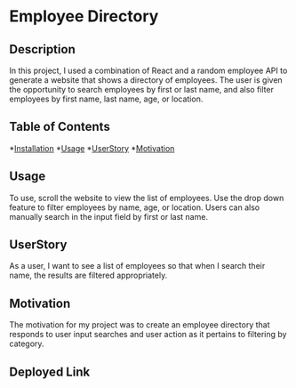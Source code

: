 # Employee Directory

## Description

In this project, I used a combination of React and a random employee API to generate a website that shows a directory of employees. The user is given the opportunity to search employees by first or last name, and also filter employees by first name, last name, age, or location. 

## Table of Contents

*[Installation](#Installation)
*[Usage](#Usage)
*[UserStory](#UserStory)
*[Motivation](#Motivation)

## Usage
 
To use, scroll the website to view the list of employees. Use the drop down feature to filter employees by name, age, or location. Users can also manually search in the input field by first or last name.

## UserStory

As a user, I want to see a list of employees so that when I search their name, the results are filtered appropriately.

## Motivation

The motivation for my project was to create an employee directory that responds to user input searches and user action as it pertains to filtering by category. 

## Deployed Link


